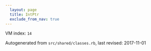 ```yaml
---
  layout: page
  title: IntPtr
  exclude_from_nav: true
---
```


  VM index: `14`

Autogenerated from `src/shared/classes.rb`, last revised: 2017-11-01